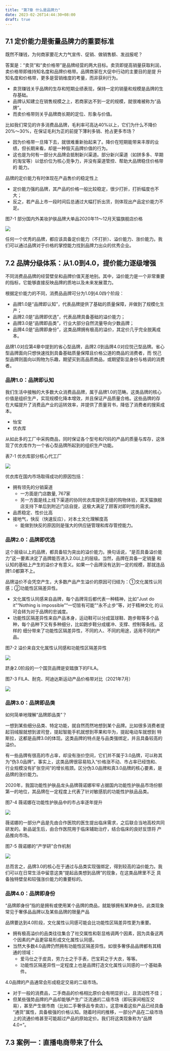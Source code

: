 ```yaml
---
title: "第7章 什么是品牌力"
date: 2023-02-26T14:44:30+08:00
draft: true
---
```


## 7.1 定价能力是衡量品牌力的重要标准

既然不赚钱，为何商家要花大力气宣传、促销、做销售额、发战报呢？

答案是：“卖货”和“卖价格带”是品牌经营的两大目标。卖货即提高销量获取利润，卖价格带即维持知名度和品牌价格带。品牌商家在大促中行动的主要目的是提
升知名度和价格带，更多是营销维度的考量，而非获利行为。

- 卖货赚钱关乎品牌的生存和短期业绩表现，保持一定的销量和规模是品牌的生存基础。
- 品牌认知建立在销售规模之上，若商家达不到一定的规模，就很难被称为“品牌”。
- 而卖价格带则关乎品牌商长期的定位、形象与价值。

比如我们常见的许多消费品品牌，毛利率可高达40%以上，它们为什么不降价20%～30%，在保证毛利为正的前提下薄利多销、抢占更多市场？

- 因为价格带一旦降下去，就很难重新抬起来了。降价在短期能带来丰厚的业绩，但长期来看，却是一种毁灭品牌价值的行为。
- 这也是为何有一部分大品牌会抵制新兴渠道。部分新兴渠道（如拼多多、早期的淘宝等）以低价位为核心竞争力，并没有渠道管控、帮助大品牌稳住价格带的
  能力。

品牌的定价能力有时体现在产品售价的稳定性上

- 定价能力强的品牌，其产品的价格一般比较稳定，很少打折，打折幅度也不大；
- 反之，若产品上市一段时间后总通过大幅打折出货，则体现出产品定价能力不足。

图7-1 部分国内外美妆护肤品牌大单品2020年11～12月天猫旗舰店价格

![](https://res.weread.qq.com/wrepub/CB_3300026158_162-01.jpg)

任何一个优秀的品牌，都应该具备定价能力（不打折）、溢价能力、涨价能力。我们可以通过品牌对于价格的掌控能力找到品牌力出众的优秀企业。

## 7.2 品牌分级体系：从1.0到4.0，提价能力逐级增强

不同消费品品牌的经营壁垒和品牌价值天差地别。其中，溢价能力是一个非常重要的指标，它能够直接反映品牌的质地以及未来发展潜力。

根据定价能力的不同，消费品品牌可分为1.0到4.0四个阶段：

- 品牌1.0是“品牌即认知”，代表品牌提供了基础的质量保障，并做到了规模化生产；
- 品牌2.0是“品牌即优选”，代表品牌具备基础的溢价能力；
- 品牌3.0是“品牌即品类”，行业大部分自然流量导向少数品牌；
- 品牌4.0是“品牌即身份”，这类品牌拥有极高的溢价，其定价几乎完全脱离成本。

品牌1.0对应第4章中提到的省心型品牌，品牌2.0到品牌4.0对应悦己型品牌。省心型品牌面向只想快速找到具备基础质量保障且价格公道的商品的消费者，而
悦己型品牌则面向以购物为乐趣，期望买到高品质商品，或期望彰显身份与格调的消费者。

### 品牌1.0：品牌即认知

我们生活中接触的大多数大众消费品品牌，属于品牌1.0的范畴。这类品牌的核心价值是组织生产，实现规模化降本增效，并且保证产品质量合格。这些品牌的存
在大幅提升了消费品产业的运转效率，并提供了质量背书，降低了消费者的搜索成本。

- 怡宝
- 优衣库

从如此多的工厂中采购商品，同时保证各个型号和尺码的产品的质量与库存，这体现了优衣库作为一个省心型品牌所起到的组织生产功能。

表7-1 优衣库部分核心代工厂

![](https://res.weread.qq.com/wrepub/CB_3300026158_164-01.jpg)

优衣库在国内市场取得成功的原因包括：

- 拥有领先的分销渠道
  - 一方面是门店数量, 767家
  - 另一方面是线上线下渠道的协同优衣库提供无缝的购物体验，其天猫旗舰店支持下单后到附近门店自提，这极大满足了顾客对即时性的需求。
- 品质稳定、性价比高
- 接地气，快反（快速反应），对本土文化理解度高
  - 能做到快反的原因则是强大的供应链管理和库存管控能力。

### 品牌2.0：品牌即优选

这个层级以上的品牌，都具备较为突出的溢价能力。换句话说，“是否具备溢价能力”这一要素决定了品牌能否进入2.0以上的层级。当然，品牌在具备一定销量
和认知的基础上产生的溢价才有意义。如果一个品牌没有达到一定的规模，那就连品牌1.0都算不上。

品牌溢价不会凭空产生，大多数产品产生溢价的原因可归结为：①文化属性认同感；②功能性区隔差异性。

- 文化属性认同感来自品牌，每个品牌背后都代表一种精神，比如“Just do it”“Nothing is impossible”“一切皆有可能”“永不止步”等，对于精神文化
  的认可会转为对于品牌的忠诚度。
- 功能性区隔差异性来自产品本身，运动鞋可以分成篮球鞋、跑步鞋等多个品种，每个品种下又有多种细分，比如跑步鞋分成缓冲、支撑、控制等条线。这样的
  细分带来了功能性区隔差异性，不同的人、不同的用途，适用不同的产品。

图7-2 溢价来自文化属性认同感和功能性区隔差异性

![](https://res.weread.qq.com/wrepub/CB_3300026158_166-01.jpg)

跻身2.0阶段的一个国货品牌是安踏旗下的FILA。

图7-3 FILA、耐克、阿迪达斯运动产品价格带对比（2021年7月）

![](https://res.weread.qq.com/wrepub/CB_3300026158_167-01.jpg)

### 品牌3.0：品牌即品类

如何简单地理解“品牌即品类”？

一想到某些细分品类、特定功能，就自然而然地想到某个品牌。比如很多消费者提起羽绒服就想到波司登，提起智能手机就想到苹果和华为，提起电动车就想到
特斯拉，这都是品牌3.0的体现。这类品牌的特点是与品类强绑定，并且具备较高的溢价。

有一些品牌有很高的市占率，却没有涨价空间，它们并不属于3.0品牌，可以称其为“伪3.0品牌”。事实上，这类品牌很容易陷入“价格涨不动、市占率已经饱和、
行业规模没有扩张空间”的增长瓶颈。区分伪3.0品牌和真3.0品牌的核心要素，是品牌的涨价能力。

2020年，我国功能性护肤品龙头品牌薇诺娜牢牢占据国内功能性护肤品市场份额第一的地位，其品牌在一定程度上代表了针对敏感肌的功能性护肤品品类。

图7-4 薇诺娜在功能性护肤品中的市占率逐年提升

![](https://res.weread.qq.com/wrepub/CB_3300026158_168-01.jpg)

薇诺娜的一部分产品是先由合作医院的医生提出临床需求，之后联合当地高校共同研发的。新品诞生后，由合作医院用于临床辅助治疗，结合临床的良好反馈将
产品推向市场。

图7-5 薇诺娜的“产学研”合作机制

![](https://res.weread.qq.com/wrepub/CB_3300026158_169-01.jpg)

总而言之，品牌3.0的核心在于通过与品类实现强绑定，得到较高的溢价能力。我们可以在日常生活中留意这类“提起品类想到品牌”的现象，在这类品牌里不乏
具备独特壁垒和较强涨价能力的重要标的。

### 品牌4.0：品牌即身份

“品牌即身份”指的是拥有或使用某个品牌的商品，就能够拥有某种身份。此类现象常见于奢侈品品牌以及某些品牌的限量产品

品牌要达到4.0阶段，文化属性认同感可能会比功能性区隔差异性更为重要。

- 拥有极高溢价的品类往往集合了社交属性和彰显格调两个因素，因为具备这两个因素的产品更容易形成文化属性认同感。
- 当然大多数4.0品牌仍然拥有功能性区隔差异性。如很多奢侈品品牌都有其精通的领域：
  - 爱马仕之于皮具，劳力士之于手表，巴宝莉之于大衣，等等。
  - 功能性区隔差异性一定程度上也是品牌打造文化属性认同感的一个基础条件。

4.0品牌的产品通常会形成稳定交易的二级市场。

- 对于一般的消费品，二手商品的价格相比原价会有明显折让，且流动性不佳；
- 但某些强势品牌的产品却能够产生广泛流通的二级市场（即玩家间相互交易），甚至产生做市商（比如二手奢侈品专卖店）。这意味着这些产品已经具备
  “通货”属性，具备极强的价格认知。随着时间的推移，一部分产品在二级市场上的流通价格甚至可能超过产品的原始定价。我们将这类现象称为“品牌4.0+”。

## 7.3 案例一：直播电商带来了什么

